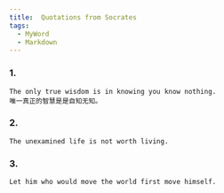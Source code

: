 ```yaml
---
title:  Quotations from Socrates
tags:
  - MyWord
  - Markdown
---
```


### 1.

```
The only true wisdom is in knowing you know nothing.
唯一真正的智慧是是自知无知。
```

### 2.

```
The unexamined life is not worth living.
```

### 3.

```
Let him who would move the world first move himself.
```
